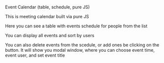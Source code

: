 Event Calendar (table, schedule, pure JS) 

This is meeting calendar built via pure JS

Here you can see a table with events schedule for people from the list

You can display all events and sort by users

You can also delete events from the scedule, or add ones be clicking on the
button. It will show you modal window, where you can choose event time, event user,
and set event title
